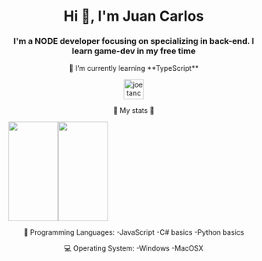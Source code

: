 <h1 align="center">Hi 👋, I'm Juan Carlos</h1>
<h3 align="center">I'm a NODE developer focusing on specializing in back-end. I learn game-dev in my free time </h3>
<p align="center">🌱  I’m currently learning **TypeScript**</p>
<p align="center">
<a href="https://linkedin.com/in/juancarlosdnz" target="blank"><img align="center" src="https://cdn.jsdelivr.net/npm/simple-icons@3.0.1/icons/linkedin.svg" alt="joetancy" height="40" width="40" /></a>
</p>




<p align="center">
🔷 My stats 🔷
</p>


<div style="display: flex; flex-direction: row;">
 <img class="img" style="height:200px; width:100px" src="https://github-readme-stats.vercel.app/api?username=juancarlosdnz&show_icons=true&theme=radical" />
 <img class="img" style="height:200px; width:100px" src="https://github-readme-stats.vercel.app/api/top-langs/?username=juancarlosdnz&theme=radical&layout=compact" />
</div>

<p align="center">
💬 Programming Languages:
-JavaScript                    
-C# basics                                             
-Python basics  
</p>
<p align="center">
💻 Operating System: 
-Windows
-MacOSX
</p>
